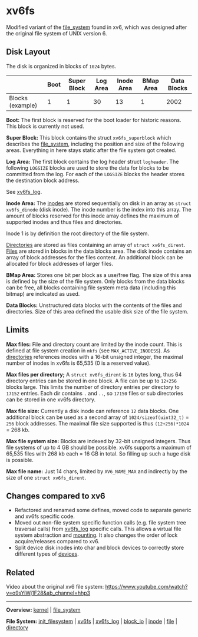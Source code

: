 # xv6fs

Modified variant of the [file_system](file_system.md) found in xv6, which was designed after the original file system of UNIX version 6.


## Disk Layout

The disk is organized in blocks of `1024` bytes.

|                  | Boot | Super Block | Log Area | Inode Area | BMap Area | Data Blocks |
| ---------------- | ---- | ----------- | -------- | ---------- | --------- | ----------- |
| Blocks (example) | 1    | 1           | 30       | 13         | 1         | 2002        |


**Boot:**
The first block is reserved for the boot loader for historic reasons. This block is currently not used.

**Super Block:**
This block contains the struct `xv6fs_superblock` which describes the [file_system](file_system.md), including the position and size of the following areas. Everything in here stays static after the file system got created.

**Log Area:**
The first block contains the log header struct `logheader`. The following `LOGSIZE` blocks are used to store the data for blocks to be committed from the log. For each of the `LOGSIZE` blocks the header stores the destination block address.

See [xv6fs_log](xv6fs_log.md).

**Inode Area:**
The [inodes](inode.md) are stored sequentially on disk in an array as `struct xv6fs_dinode` (disk inode). The inode number is the index into this array. The amount of blocks reserved for this inode array defines the maximum of supported inodes and thus files and directories. 

Inode 1 is by definition the root directory of the file system.

[Directories](directory.md) are stored as files containing an array of `struct xv6fs_dirent`.
[Files](file.md) are stored in blocks in the data blocks area. The disk inode contains an array of block addresses for the files content. An additional block can be allocated for block addresses of larger files.

**BMap Area:**
Stores one bit per block as a use/free flag. The size of this area is defined by the size of the file system. Only blocks from the data blocks can be free, all blocks containing file system meta data (including this bitmap) are indicated as used.

**Data Blocks:**
Unstructured data blocks with the contents of the files and directories. Size of this area defined the usable disk size of the file system.


## Limits

**Max files:**
File and directory count are limited by the inode count. This is defined at file system creation in `mkfs` (see `MAX_ACTIVE_INODESS`). As [directories](directory.md) references inodes with a 16-bit unsigned integer, the maximal number of inodes in xv6fs is 65,535 (0 is a reserved value).

**Max files per directory;**
A `struct xv6fs_dirent` is `16` bytes long, thus 64 directory entries can be stored in one block. A file can be up to `12+256` blocks large. This limits the number of directory entries per directory to `17152` entries. Each dir contains `.` and `..`, so `17150` files or sub directories can be stored in one xv6fs directory.

**Max file size:**
Currently a disk inode can reference `12` data blocks. One additional block can be used as a second array of `1024/sizeof(uint32_t)` = `256` block addresses. The maximal file size supported is thus `(12+256)*1024` = 268 kb.

**Max file system size:**
Blocks are indexed by 32-bit unsigned integers. Thus file systems of up to 4 GB should be possible. xv6fs supports a maximum of 65,535 files with 268 kb each = 16 GB in total. So filling up such a huge disk is possible.

**Max file name:**
Just 14 chars, limited by `XV6_NAME_MAX` and indirectly by the size of one `struct xv6fs_dirent`.


## Changes compared to xv6

- Refactored and renamed some defines, moved code to separate generic and xv6fs specific code.
- Moved out non-file system specific function calls (e.g. file system tree traversal calls) from [xv6fs_log](docs/kernel/file_system/xv6fs_log.md) specific calls. This allows a virtual file system abstraction and [mounting](../syscalls/mount.md). It also changes the order of lock acquire/releases compared to xv6.
- Split device disk inodes into char and block devices to correctly store different types of [devices](../devices/devices.md).


## Related

Video about the original xv6 file system: https://www.youtube.com/watch?v=o9sYiWj1F28&ab_channel=hhp3

---
**Overview:** [kernel](kernel.md) | [file_system](file_system.md)

**File System:** [init_filesystem](init_filesystem.md) | [xv6fs](xv6fs.md) | [xv6fs_log](xv6fs_log.md) | [block_io](block_io.md) | [inode](inode.md) | [file](file.md) | [directory](directory.md)
